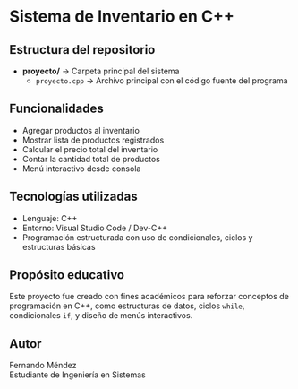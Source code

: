 # Sistema de Inventario en C++

## Estructura del repositorio

- **proyecto/** → Carpeta principal del sistema  
  - `proyecto.cpp` → Archivo principal con el código fuente del programa

## Funcionalidades

- Agregar productos al inventario
- Mostrar lista de productos registrados
- Calcular el precio total del inventario
- Contar la cantidad total de productos
- Menú interactivo desde consola

## Tecnologías utilizadas

- Lenguaje: C++
- Entorno: Visual Studio Code / Dev-C++ 
- Programación estructurada con uso de condicionales, ciclos y estructuras básicas

## Propósito educativo

Este proyecto fue creado con fines académicos para reforzar conceptos de programación en C++, como estructuras de datos, ciclos `while`, condicionales `if`, y diseño de menús interactivos.

## Autor

Fernando Méndez  
Estudiante de Ingeniería en Sistemas  

